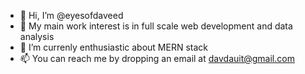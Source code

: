 - 👋 Hi, I’m @eyesofdaveed
- 👀 My main work interest is in full scale web development and data analysis
- 🌱 I’m currenly enthusiastic about MERN stack
- 📫 You can reach me by dropping an email at davdauit@gmail.com

<!---
eyesofdaveed/eyesofdaveed is a ✨ special ✨ repository because its `README.md` (this file) appears on your GitHub profile.
You can click the Preview link to take a look at your changes.
--->
